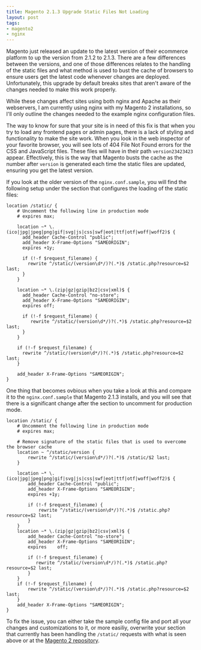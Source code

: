 ```yaml
---
title: Magento 2.1.3 Upgrade Static Files Not Loading
layout: post
tags:
- magento2
- nginx
---
```

Magento just released an update to the latest version of their ecommerce platform to up the version from 2.1.2 to 2.1.3. There are a few differences between the versions, and one of those differences relates to the handling of the static files and what method is used to bust the cache of browsers to ensure users get the latest code whenever changes are deployed. Unfortunately, this upgrade by default breaks sites that aren't aware of the changes needed to make this work properly.

While these changes affect sites using both nginx and Apache as their webservers, I am currently using nginx with my Magento 2 installations, so I'll only outline the changes needed to the example nginx configuration files.

The way to know for sure that your site is in need of this fix is that when you try to load any frontend pages or admin pages, there is a lack of styling and functionality to make the site work. When you look in the web inspector of your favorite browser, you will see lots of 404 File Not Found errors for the CSS and JavaScript files. These files will have in their path `version23423423` appear. Effectively, this is the way that Magento busts the cache as the number after `version` is generated each time the static files are updated, ensuring you get the latest version.

If you look at the older version of the `nginx.conf.sample`, you will find the following setup under the section that configures the loading of the static files:

```nginx
location /static/ {
    # Uncomment the following line in production mode
    # expires max;

    location ~* \.(ico|jpg|jpeg|png|gif|svg|js|css|swf|eot|ttf|otf|woff|woff2)$ {
      add_header Cache-Control "public";
      add_header X-Frame-Options "SAMEORIGIN";
      expires +1y;

      if (!-f $request_filename) {
        rewrite ^/static/(version\d*/)?(.*)$ /static.php?resource=$2 last;
      }
    }

    location ~* \.(zip|gz|gzip|bz2|csv|xml)$ {
      add_header Cache-Control "no-store";
      add_header X-Frame-Options "SAMEORIGIN";
      expires off;

      if (!-f $request_filename) {
         rewrite ^/static/(version\d*/)?(.*)$ /static.php?resource=$2 last;
      }
    }

    if (!-f $request_filename) {
      rewrite ^/static/(version\d*/)?(.*)$ /static.php?resource=$2 last;
    }

    add_header X-Frame-Options "SAMEORIGIN";
}
```

One thing that becomes ovbious when you take a look at this and compare it to the `nginx.conf.sample` that Magento 2.1.3 installs, and you will see that there is a significant change after the section to uncomment for production mode.

```nginx
location /static/ {
    # Uncomment the following line in production mode
    # expires max;

    # Remove signature of the static files that is used to overcome the browser cache
    location ~ ^/static/version {
        rewrite ^/static/(version\d*/)?(.*)$ /static/$2 last;
    }

    location ~* \.(ico|jpg|jpeg|png|gif|svg|js|css|swf|eot|ttf|otf|woff|woff2)$ {
        add_header Cache-Control "public";
        add_header X-Frame-Options "SAMEORIGIN";
        expires +1y;

        if (!-f $request_filename) {
            rewrite ^/static/(version\d*/)?(.*)$ /static.php?resource=$2 last;
        }
    }
    location ~* \.(zip|gz|gzip|bz2|csv|xml)$ {
        add_header Cache-Control "no-store";
        add_header X-Frame-Options "SAMEORIGIN";
        expires    off;

        if (!-f $request_filename) {
           rewrite ^/static/(version\d*/)?(.*)$ /static.php?resource=$2 last;
        }
    }
    if (!-f $request_filename) {
        rewrite ^/static/(version\d*/)?(.*)$ /static.php?resource=$2 last;
    }
    add_header X-Frame-Options "SAMEORIGIN";
}
```

To fix the issue, you can either take the sample config file and port all your changes and customizations to it, or more easiliy, overwrite your section that currently has been handling the `/static/` requests with what is seen above or at the [Magento 2 repository](https://github.com/magento/magento2/blob/2.1/nginx.conf.sample).
